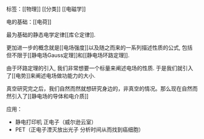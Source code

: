 标签：[[物理]] [[分类]] [[电磁学]]

电的基础：[[电荷]] 

最为基础的静态电学定律[[库仑定律]]. 

更加进一步的概念就是[[电场强度]]以及随之而来的一系列描述性质的公式, 包括但不限于[[静电场Gauss定理]]和[[静电场环路定理]]. 

由于环路定理的引入, 我们非常想要一个标量来阐述电场的性质. 于是我们就引入了[[电势]]来阐述电场做功能力的大小. 

真空研究完之后，我们自然而然就想研究身边的，非真空的情况。那么现在自然而然引入了[[静电场的导体和电介质]]

应用：
+ 静电打印机 正电子（威尔逊云室）
+ PET（正电子湮灭放出光子 分析时间从而找到癌细胞）